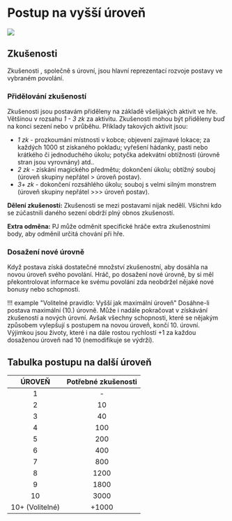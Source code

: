 # Postup na vyšší úroveň

<img src="/assets/levelUp.webp" style="zoom:100%;" />

## Zkušenosti

Zkušenosti , společně s úrovní, jsou hlavní reprezentací rozvoje postavy ve vybraném povolání. 

### Přidělování zkušeností

Zkušenosti jsou postavám přiděleny na základě všelijakých aktivit ve hře. Většinou v rozsahu *1 - 3 zk* za aktivitu. Zkušenosti mohou být přiděleny buď na konci sezení nebo v průběhu. Příklady takových aktivit jsou: 

- *1 zk* -  prozkoumání místnosti v kobce; objevení zajímavé lokace; za každých 1000 st získaného pokladu; vyřešení hádanky, pasti nebo krátkého či jednoduchého úkolu; potyčka adekvátní obtížnosti (úrovně stran jsou vyrovnány) atd.. 
- *2 zk* - získání magického předmětu; dokončení úkolu; obtížný souboj (úroveň skupiny nepřátel > úroveň postav). 
- *3+ zk* - dokončení rozsáhlého úkolu; souboj s velmi silným monstrem (úroveň skupiny nepřátel >>> úroveň postav).

**Dělení zkušeností:** Zkušenosti se mezi postavami nijak nedělí. Všichni kdo se zúčastnili daného sezení obdrží plný obnos zkušeností. 

**Extra odměna:** PJ může odměnit specifické hráče extra zkušenostními body, aby odměnil určitá chování při hře. 

### Dosažení nové úrovně 

Když postava získá dostatečné množství zkušenostní, aby dosáhla na novou úroveň svého povolání. Hráč, po dosažení nové úrovně, by si měl překontrolovat informace ke svému povolání zda neobdržel nějaké nové bonusy nebo schopnosti.

!!! example "Volitelné pravidlo: Vyšší jak maximální úroveň"
	Dosáhne-li postava maximální (10.) úrovně. Může i nadále pokračovat v získávání zkušeností a nových úrovní. Avšak všechny schopnosti, které se nějakým způsobem vylepšují s postupem na novou úroveň, končí 10. úrovní. Výjimkou jsou životy, které i na dále rostou rychlostí +1 za každou dosaženou úroveň nad 10 (nemodifikuje se výdrží). 

## Tabulka postupu na další úroveň

|     ÚROVEŇ      | Potřebné zkušenosti |
| :-------------: | :-----------------: |
|        1        |          -          |
|        2        |         10          |
|        3        |         40          |
|        4        |         100         |
|        5        |         200         |
|        6        |         400         |
|        7        |         800         |
|        8        |        1200         |
|        9        |        1800         |
|       10        |        3000         |
| 10+ (Volitelné) |        +1000        |

